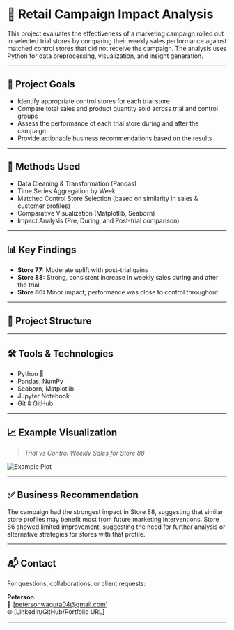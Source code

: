 # 🛒 Retail Campaign Impact Analysis

This project evaluates the effectiveness of a marketing campaign rolled out in selected trial stores by comparing their weekly sales performance against matched control stores that did not receive the campaign. The analysis uses Python for data preprocessing, visualization, and insight generation.

---

## 📌 Project Goals

- Identify appropriate control stores for each trial store
- Compare total sales and product quantity sold across trial and control groups
- Assess the performance of each trial store during and after the campaign
- Provide actionable business recommendations based on the results

---

## 🧪 Methods Used

- Data Cleaning & Transformation (Pandas)
- Time Series Aggregation by Week
- Matched Control Store Selection (based on similarity in sales & customer profiles)
- Comparative Visualization (Matplotlib, Seaborn)
- Impact Analysis (Pre, During, and Post-trial comparison)

---

## 📊 Key Findings

- **Store 77:** Moderate uplift with post-trial gains
- **Store 88:** Strong, consistent increase in weekly sales during and after the trial
- **Store 86:** Minor impact; performance was close to control throughout

---

## 📁 Project Structure


---

## 🛠️ Tools & Technologies

- Python 🐍
- Pandas, NumPy
- Seaborn, Matplotlib
- Jupyter Notebook
- Git & GitHub

---

## 📈 Example Visualization

> _Trial vs Control Weekly Sales for Store 88_

![Example Plot](visuals/store88_vs_237.png)

---

## ✅ Business Recommendation

The campaign had the strongest impact in Store 88, suggesting that similar store profiles may benefit most from future marketing interventions. Store 86 showed limited improvement, suggesting the need for further analysis or alternative strategies for stores with that profile.

---

## 📬 Contact

For questions, collaborations, or client requests:

**Peterson**  
📧 [petersonwagura04@gmail.com]  
🌐 [LinkedIn/GitHub/Portfolio URL]

---

